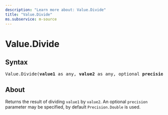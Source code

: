 ```yaml
---
description: "Learn more about: Value.Divide"
title: "Value.Divide"
ms.subservice: m-source
---
```

# Value.Divide

## Syntax

<pre>
Value.Divide(<b>value1</b> as any, <b>value2</b> as any, optional <b>precision</b> as nullable number) as any
</pre>
  
## About

Returns the result of dividing `value1` by `value2`. An optional `precision` parameter may be specified, by default `Precision.Double` is used.

